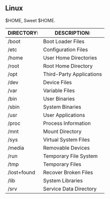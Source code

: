 Linux
-----
<p>$HOME, Sweet $HOME.
</p>

|  DIRECTORY:  |  DESCRIPTION:              |
| ------------ | -------------------------- |
|/boot         |  Boot Loader Files         |
|/etc          |  Configuration Files       |
|/home         |  User Home Directories     |
|/root         |  Root Home Directory       |
|/opt          |  Third-Party Applications  |
|/dev          |  Device Files              |
|/var          |  Variable Files            |
|/bin          |  User Binaries             |
|/sbin         |  System Binaries           |
|/usr          |  User Applications         |
|/proc         |  Process Information       |
|/mnt          |  Mount Directory           |
|/sys          |  Virtual System Files      |
|/media        |  Removable Devices         |
|/run          |  Temporary File System     |
|/tmp          |  Temporary Files           |
|/lost+found   |  Recover Broken Files      |
|/lib          |  System Libraries          |
|/srv          |  Service Data Directory    |
